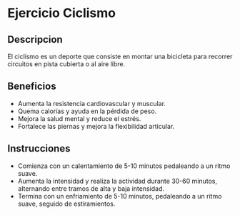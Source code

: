# Ejercicio Ciclismo
## Descripcion
El ciclismo es un deporte que consiste en montar una bicicleta para recorrer circuitos en pista cubierta o al aire libre.
## Beneficios
- Aumenta la resistencia cardiovascular y muscular.
- Quema calorías y ayuda en la pérdida de peso.
- Mejora la salud mental y reduce el estrés.
- Fortalece las piernas y mejora la flexibilidad articular.
## Instrucciones
- Comienza con un calentamiento de 5-10 minutos pedaleando a un ritmo suave.
- Aumenta la intensidad y realiza la actividad durante 30-60 minutos, alternando entre tramos de alta y baja intensidad.
- Termina con un enfriamiento de 5-10 minutos, pedaleando a un ritmo suave, seguido de estiramientos.